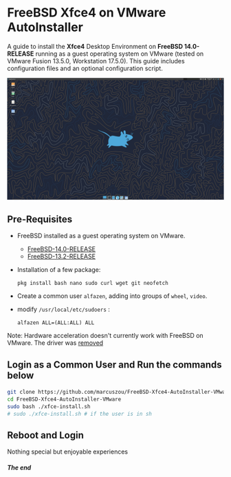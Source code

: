 # FreeBSD Xfce4 on VMware AutoInstaller

A guide to install the **Xfce4** Desktop Environment on **FreeBSD 14.0-RELEASE** running as a guest operating system on VMware (tested on VMware Fusion 13.5.0, Workstation 17.5.0). This guide includes configuration files and an optional configuration script.

![xfce4-freebsd.jpg](resources/xfce4-freebsd.jpg)



## Pre-Requisites

* FreeBSD installed as a guest operating system on VMware.

  * [FreeBSD-14.0-RELEASE](https://download.freebsd.org/releases/amd64/amd64/ISO-IMAGES/14.0/)
  * [FreeBSD-13.2-RELEASE](https://download.freebsd.org/releases/amd64/amd64/ISO-IMAGES/13.2/)

* Installation of a few package:

  ```
  pkg install bash nano sudo curl wget git neofetch  
  ```

* Create a common user `alfazen`, adding into groups of `wheel`, `video`.

* modify `/usr/local/etc/sudoers` :

  ```
  alfazen ALL=(ALL:ALL) ALL
  ```

Note: Hardware acceleration doesn't currently work with FreeBSD on VMware. The driver was [removed](https://github.com/freebsd/drm-kmod/commit/ff9d303c7ea85cd8627d0a3dc0dbccceefd30687)



## Login as a Common User and Run the commands below

```bash
git clone https://github.com/marcuszou/FreeBSD-Xfce4-AutoInstaller-VMware.git
cd FreeBSD-Xfce4-AutoInstaller-VMware
sudo bash ./xfce-install.sh
# sudo ./xfce-install.sh # if the user is in sh
```



## Reboot and Login

Nothing special but enjoyable experiences



##### The end
